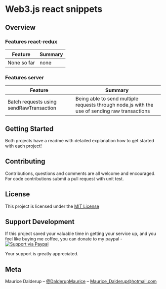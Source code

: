 # Web3.js react snippets

## Overview

### Features react-redux

| Feature                                | Summary                                                                                                                                                                                                                                                     |
|----------------------------------------|-------------------------------------------------------------------------------------------------------------------------------------------------------------------------------------------------------------------------------------------------------------|
| None so far |  none |



### Features server

| Feature                                | Summary                                                                                                                                                                                                                                                     |
|----------------------------------------|-------------------------------------------------------------------------------------------------------------------------------------------------------------------------------------------------------------------------------------------------------------|
| Batch requests using sendRawTransaction| Being able to send multiple requests through node.js with the use of sending raw transactions  |


## Getting Started

Both projects have a readme with detailed explanation how to get started with each project!


## Contributing

Contributions, questions and comments are all welcome and encouraged. For code contributions submit a pull request with unit test.


## License
This project is licensed under the [MIT License](https://github.com/dalderupmaurice/web3.js-snippets/blob/master/LICENSE)


## Support Development
If this project saved your valuable time in getting your service up, and you feel like buying me coffee, you can donate to my paypal - [![Support via Paypal](https://img.shields.io/badge/support-paypal-yellowgreen.svg?style=flat-square)](paypal.me/MauriceDalderup)

Your support is greatly appreciated.


## Meta

Maurice Dalderup – [@DalderupMaurice](https://twitter.com/MauriceDalderup) – Maurice_Dalderup@hotmail.com

